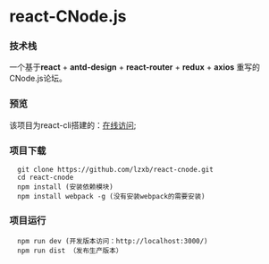 # react-CNode.js

### 技术栈

一个基于**react** + **antd-design** + **react-router** + **redux** + **axios**  重写的CNode.js论坛。



### 预览

该项目为react-cli搭建的：[在线访问](http://cnode.zsp.design);



### 项目下载

```
  git clone https://github.com/lzxb/react-cnode.git
  cd react-cnode
  npm install (安装依赖模块)
  npm install webpack -g (没有安装webpack的需要安装)
```



### 项目运行

```
  npm run dev (开发版本访问：http://localhost:3000/)
  npm run dist （发布生产版本）
```

